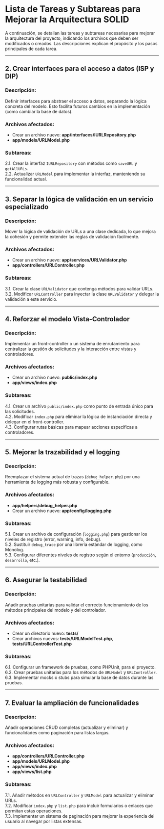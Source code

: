 # Lista de Tareas y Subtareas para Mejorar la Arquitectura SOLID

A continuación, se detallan las tareas y subtareas necesarias para mejorar la arquitectura del proyecto, indicando los archivos que deben ser modificados o creados. Las descripciones explican el propósito y los pasos principales de cada tarea.

---

## 2. Crear interfaces para el acceso a datos (ISP y DIP)

### Descripción:
Definir interfaces para abstraer el acceso a datos, separando la lógica concreta del modelo. Esto facilita futuros cambios en la implementación (como cambiar la base de datos).

### Archivos afectados:
- Crear un archivo nuevo: **app/interfaces/IURLRepository.php**
- **app/models/URLModel.php**

### Subtareas:
2.1. Crear la interfaz `IURLRepository` con métodos como `saveURL` y `getAllURLs`.  
2.2. Actualizar `URLModel` para implementar la interfaz, manteniendo su funcionalidad actual.

---

## 3. Separar la lógica de validación en un servicio especializado

### Descripción:
Mover la lógica de validación de URLs a una clase dedicada, lo que mejora la cohesión y permite extender las reglas de validación fácilmente.

### Archivos afectados:
- Crear un archivo nuevo: **app/services/URLValidator.php**
- **app/controllers/URLController.php**

### Subtareas:
3.1. Crear la clase `URLValidator` que contenga métodos para validar URLs.  
3.2. Modificar `URLController` para inyectar la clase `URLValidator` y delegar la validación a este servicio.

---

## 4. Reforzar el modelo Vista-Controlador

### Descripción:
Implementar un front-controller o un sistema de enrutamiento para centralizar la gestión de solicitudes y la interacción entre vistas y controladores.

### Archivos afectados:
- Crear un archivo nuevo: **public/index.php**
- **app/views/index.php**

### Subtareas:
4.1. Crear un archivo `public/index.php` como punto de entrada único para las solicitudes.  
4.2. Modificar `index.php` para eliminar la lógica de instanciación directa y delegar en el front-controller.  
4.3. Configurar rutas básicas para mapear acciones específicas a controladores.

---

## 5. Mejorar la trazabilidad y el logging

### Descripción:
Reemplazar el sistema actual de trazas (`debug_helper.php`) por una herramienta de logging más robusta y configurable.

### Archivos afectados:
- **app/helpers/debug_helper.php**
- Crear un archivo nuevo: **app/config/logging.php**

### Subtareas:
5.1. Crear un archivo de configuración (`logging.php`) para gestionar los niveles de registro (error, warning, info, debug).  
5.2. Sustituir `debug_trace` por una librería estándar de logging, como Monolog.  
5.3. Configurar diferentes niveles de registro según el entorno (`producción`, `desarrollo`, etc.).

---

## 6. Asegurar la testabilidad

### Descripción:
Añadir pruebas unitarias para validar el correcto funcionamiento de los métodos principales del modelo y del controlador.

### Archivos afectados:
- Crear un directorio nuevo: **tests/**
- Crear archivos nuevos: **tests/URLModelTest.php**, **tests/URLControllerTest.php**

### Subtareas:
6.1. Configurar un framework de pruebas, como PHPUnit, para el proyecto.  
6.2. Crear pruebas unitarias para los métodos de `URLModel` y `URLController`.  
6.3. Implementar mocks o stubs para simular la base de datos durante las pruebas.

---

## 7. Evaluar la ampliación de funcionalidades

### Descripción:
Añadir operaciones CRUD completas (actualizar y eliminar) y funcionalidades como paginación para listas largas.

### Archivos afectados:
- **app/controllers/URLController.php**
- **app/models/URLModel.php**
- **app/views/index.php**
- **app/views/list.php**

### Subtareas:
7.1. Añadir métodos en `URLController` y `URLModel` para actualizar y eliminar URLs.  
7.2. Modificar `index.php` y `list.php` para incluir formularios o enlaces que permitan estas operaciones.  
7.3. Implementar un sistema de paginación para mejorar la experiencia del usuario al navegar por listas extensas.
